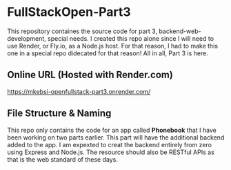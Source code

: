 # FullStackOpen-Part3

This repository containes the source code for part 3, backend-web-development, special needs. I created this repo alone since I will need to use Render, or Fly.io, as a Node.js host. For that reason, I had to make this one in a special repo didecated for that reason! All in all, Part 3 is here.

## Online URL (Hosted with Render.com)
https://mkebsi-openfullstack-part3.onrender.com/

## File Structure & Naming
This repo only contains the code for an app called **Phonebook** that I have been working on two parts earlier. This part will have the additional backend added to the app. I am expexted to creat the backend entirely from zero using Express and Node.js. The resource should also be RESTful APIs as that is the web standard of these days. 
